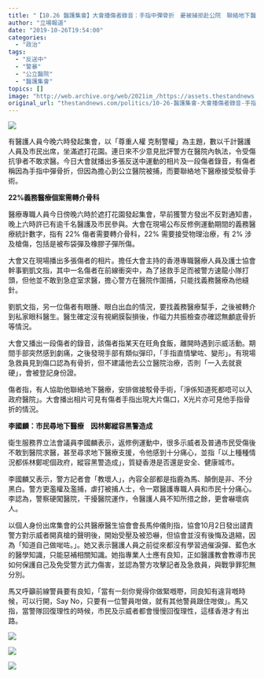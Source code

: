 ```yaml
---
title: "【10.26 醫護集會】大會播傷者錄音：手指中彈骨折　憂被捕拒赴公院　聯絡地下醫療駁骨"
author: "立場報道"
date: "2019-10-26T19:54:00"
categories:
  - "政治"
tags:
  - "反送中"
  - "警暴"
  - "公立醫院"
  - "醫護集會"
topics: []
image: "http://web.archive.org/web/2021im_/https://assets.thestandnews.com/media/photos/doc-09_aUV2Q_8367G4h.png"
original_url: "thestandnews.com/politics/10-26-醫護集會-大會播傷者錄音-手指中彈骨折-憂被捕拒赴公院-聯絡地下醫療駁骨"
---
```

![](http://web.archive.org/web/2021im_/https://assets.thestandnews.com/media/photos/doc-09_aUV2Q_8367G4h.png)

有醫護人員今晚六時發起集會，以「尊重人權 克制警權」為主題，數以千計醫護人員及市民出席，坐滿遮打花園。連日來不少意見批評警方在醫院內執法，令受傷抗爭者不敢求醫。今日大會就播出多張反送中運動的相片及一段傷者錄音，有傷者稱因為手指中彈骨折，但因為擔心到公立醫院被捕，而要聯絡地下醫療接受駁骨手術。

**22%義務醫療個案需轉介骨科**

醫療專職人員今日傍晚六時於遮打花園發起集會，早前獲警方發出不反對通知書，晚上六時許已有逾千名醫護及市民參與。大會在現場公布反修例運動期間的義務醫療統計數字，指有 22% 傷者需要轉介骨科，22% 需要接受物理治療，有 2% 涉及槍傷，包括是被布袋彈及橡膠子彈所傷。

大會又在現場播出多張傷者的相片。擔任大會主持的香港專職醫療人員及護士協會幹事劉凱文指，其中一名傷者在前線衝突中，為了拯救手足而被警方速龍小隊打頭，但他並不敢到急症室求醫，擔心警方在醫院作圍捕，只能找義務醫療為他縫針。

劉凱文指，另一位傷者有眼腫、眼白出血的情況，要找義務醫療幫手，之後被轉介到私家眼科醫生。醫生確定沒有視網膜裂損後，作磁力共振檢查亦確認無顱底骨折等情況。

大會又播出一段傷者的錄音，該傷者指某天在旺角食飯，離開時遇到示威活動。期間手部突然感到劇痛，之後發現手部有類似彈印，「手指直情攣咗、變形」。有現場急救員見到傷口認為有骨折，但不建議他去公立醫院治療，否則「一入去就衰硬」，會被登記身份證。

傷者指，有人協助他聯絡地下醫療，安排做接駁骨手術，「淨係知道死都唔可以入政府醫院」。大會播出相片可見有傷者手指出現大片傷口，X光片亦可見他手指骨折的情況。

**李國麟：市民尋地下醫療　因林鄭縱容黑警造成**

衛生服務界立法會議員李國麟表示，返修例運動中，很多示威者及普通市民受傷後不敢到醫院求醫，甚至尋求地下醫療支援，令他感到十分痛心，並指「以上種種情況都係林鄭呢個政府，縱容黑警造成」，質疑香港是否還是安全、健康城市。

李國麟又表示，警方記者會「教壞人」，內容全部都是指鹿為馬、顛倒是非、不分黑白。警方更濫權及濫捕，虐打被捕人士，令一眾醫護專職人員和市民十分痛心。李認為，警察硬闖醫院，干擾醫院運作，令醫護人員不知所措之餘，更會嚇壞病人。

以個人身份出席集會的公共醫療醫生協會會長馬仲儀則指，協會10月2日發出譴責警方對示威者開真槍的聲明後，開始受壓及被恐嚇，但協會並沒有後悔及退縮，因為「知道自己做啱咗。」。她又表示醫護人員之前從來都沒有學習過催淚彈、藍色水的醫學知識，只能惡補相關知識。她指專業人士應有良知，正如醫護教會教導市民如何保護自己及免受警方武力傷害，並認為警方攻擊記者及急救員，與戰爭罪犯無分別。

馬又呼籲前線警員要有良知，「當有一刻你覺得你做緊嘅嘢，同良知有違背嘅時候，可以行開，Say No，只要有一位警員咁做，就有其他警員跟住咁做」。馬又指，當警隊回復理性的時候，市民及示威者都會慢慢回復理性，這樣香港才有出路。

![](http://web.archive.org/web/2021im_/https://assets.thestandnews.com/media/photos/E89EA2E5B995E688AAE59C96202019-10-2620E4B88BE58D887.56.42_XzH60_9D7DN7U.png)

![](http://web.archive.org/web/2021im_/https://assets.thestandnews.com/media/photos/E89EA2E5B995E688AAE59C96202019-10-2620E4B88BE58D887.56.54_KhHXv_JS73vgG.png)

![](http://web.archive.org/web/2021im_/https://assets.thestandnews.com/media/photos/E89EA2E5B995E688AAE59C96202019-10-2620E4B88BE58D887.56.47_G2Ss2_P6eu4cJ.png)
